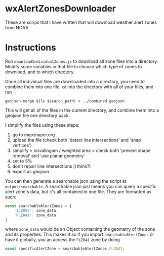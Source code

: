 # wxAlertZonesDownloader

These are scrips that I have written that will download weather alert zones from NOAA.

# Instructions

Run `downloadIndividualZones.js` to download all zone files into a directory. Modify some variables in that file to choose which type of zones to download, and to which directory.

Once all individual files are downloaded into a directory, you need to combine them into one file.
`cd` into the directory with all of your files, and run

```
geojson-merge $(ls $search_path) > ../combined.geojson
```

This will get all of the files in the current directory, and combine them into a geojson file one directory back.

I simplify the files using these steps:
1. go to mapshaper.org
2. upload the file (check both 'detect line intersections' and 'snap vertices')
3. simplify > visvalingam / weighted area > check both 'prevent shape removal' and 'use planar geometry'
4. set to 5%
5. don't repair line intersections (i think?)
6. export as geojson

You can then generate a searchable json using the script at `output/searchable`. A searchable json just means you can query a specific alert zone's data, but it's all contained in one file. They are formatted as such:

```js
const searchableAlertZones = {
    'ILZ095': zone_data,
    'FLZ041': zone_data
}
```
where `zone_data` would be an Object containing the geometry of the zone and its properties. This makes it so if you import `searchableAlertZones` or have it globally, you an access the `FLZ041` zone by doing
```js
const specificAlertZone = searchableAlertZones.FLZ041;
```
